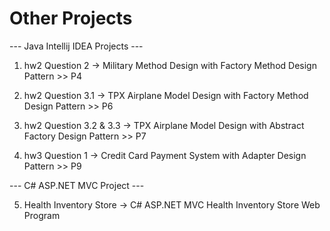 # Other Projects


--- Java Intellij IDEA Projects ---

1) hw2 Question 2 -> Military Method Design with Factory Method Design Pattern >> P4

2) hw2 Question 3.1 -> TPX Airplane Model Design with Factory Method Design Pattern >> P6

3) hw2 Question 3.2 & 3.3 -> TPX Airplane Model Design with Abstract Factory Design Pattern >> P7

4) hw3 Question 1 -> Credit Card Payment System with Adapter Design Pattern >> P9


--- C# ASP.NET MVC Project ---

5) Health Inventory Store -> C# ASP.NET MVC Health Inventory Store Web Program
